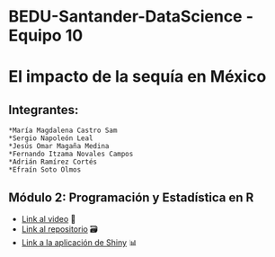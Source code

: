 # BEDU-Santander-DataScience - Equipo 10

# El impacto de la sequía en México

## Integrantes:

    *María Magdalena Castro Sam
    *Sergio Napoleón Leal
    *Jesús Omar Magaña Medina
    *Fernando Itzama Novales Campos
    *Adrián Ramírez Cortés
    *Efraín Soto Olmos
  
## Módulo 2: Programación y Estadística en R
* [Link al video](https://www.youtube.com/watch?v=mOSzWZWkoHE&t=36s) 🎦
* [Link al repositorio](https://github.com/napoleonleal/R-BEDU-Project) 🗃
* [Link a la aplicación de Shiny](https://omar-magaa.shinyapps.io/Postwork8/) 📊
